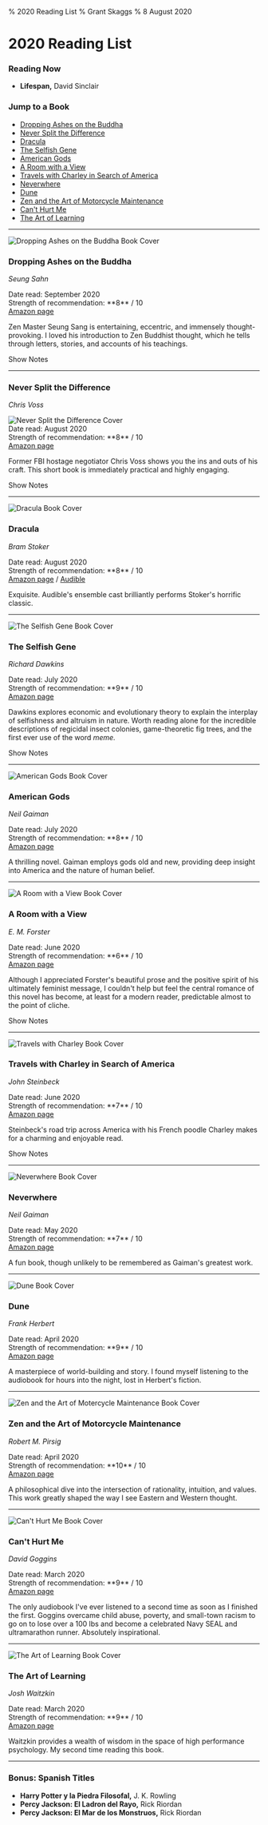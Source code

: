 % 2020 Reading List
% Grant Skaggs
% 8 August 2020

<link rel="stylesheet" href="../css/posts.css">
<script src="../js/posts.js"></script>

# 2020 Reading List

### Reading Now

- **Lifespan,** David Sinclair

### Jump to a Book

- [Dropping Ashes on the Buddha](#dropping-ashes-on-the-buddha)
- [Never Split the Difference](#never-split-the-difference)
- [Dracula](#dracula)
- [The Selfish Gene](#the-selfish-gene)
- [American Gods](#american-gods)
- [A Room with a View](#a-room-with-a-view)
- [Travels with Charley in Search of America](#travels-with-charley-in-search-of-america)
- [Neverwhere](#neverwhere)
- [Dune](#dune)
- [Zen and the Art of Motorcycle Maintenance](#zen-and-the-art-of-motorcycle-maintenance)
- [Can't Hurt Me](#cant-hurt-me)
- [The Art of Learning](#the-art-of-learning)

<hr>

<img src="../resources/2020_books/ashes-buddha.jpg" alt="Dropping Ashes on the Buddha Book Cover" class="book-cover">

### Dropping Ashes on the Buddha

_Seung Sahn_

<div class="description">
Date read: September 2020 <br>
Strength of recommendation: **8** / 10 <br> 
<a href="https://www.amazon.com/Dropping-Ashes-Buddha-Teachings-Master-ebook/dp/B005FFPMWG">Amazon page</a>
</div>

Zen Master Seung Sang is entertaining, eccentric, and immensely thought-provoking. I loved his introduction to Zen Buddhist thought, which he tells through letters, stories, and accounts of his teachings.

<p style="clear: both;"></p>

<div class="button1" onclick="toggleHiddenElement('seung-notes', 'seung-button')" id="seung-button"> Show Notes </div>

<div id="seung-notes" style="display: none;">
<br>

> “If a person came and asked you ‘What is Buddha?’, what would your answer be?” <br>The student said, “Dry shit on a stick.” <br>Soen-sa said, “Oh, very good. Now one more question. Zen Master Dong Sahn said, ‘Buddha is three pounds of flax.’ Are this answer and the other answer the same or different?” <br>The student hit the floor. <br>Soen-sa said, “I don't believe you.” <br>The student said, “Birds fly in the sky, fish swim in the water.” <br>Soen-sa said, “This is scratching your left foot when your right foot itches.” <br>The student bowed and left.

I thought this quote provides a nice taste of the philosophy featured in _Dropping Ashes on the Buddha._ Here, both the student and Zen Master acknowledge the inherent limitations of human language. This is why (1) they call the Buddha several things which are both meaningless and possibly offensive and (2) the student responds with silence to the master's question about sameness. The student's words about the birds and fish go to a deeper level of Zen Buddhist thought, one in which the thinker recognizes the true nature of the world is simply what is. However, Soen-sa is still dissatisfied. When the Zen Master says “This is scratching your left foot when your right foot itches,” he indicates that though the student did well, he did not adequately provide an answer to the question "What is the Buddha?"

</div>

<hr>

### Never Split the Difference

_Chris Voss_

<img src="../resources/2020_books/voss.jpg" alt="Never Split the Difference Cover" class="book-cover">

<div class="description">
Date read: August 2020 <br>
Strength of recommendation: **8** / 10 <br> 
<a href="https://www.amazon.com/Never-Split-Difference-Negotiating-Depended/dp/0062407805">Amazon page</a>
</div>

Former FBI hostage negotiator Chris Voss shows you the ins and outs of his craft. This short book is immediately practical and highly engaging.

<div style="clear: both;"></div>

<div class="button1" onclick="toggleHiddenElement('voss-notes', 'voss-button')" id="voss-button"> Show Notes </div>

<div id="voss-notes" style="display: none;">
<br>

Highly logical negotiation theory fails because humans are irrational and emotional.

Voss' tools are designed to calm people down, establish rapport, gain trust, illicit verbalization of needs. We understand that people want to be understood and accepted, so we listen intensely to show empathy. The result is that our opponents become less aggressive and more open-minded.

Assumptions blind, hypotheses guide. Good negotiators know they need to be ready for surprises. Great negotiators use their skills to reveal the surprises they're certain exist.

The less important your counterpart makes himself using "we/us" pronouns the more important he probably is in his team's decision making process.

There are three voices you should consider when negotiating:

1. The FM DJ voice: a self-assured voice of calm and reason
1. A positive playful voice: Use most of the time, encourages positivity and cooperation
1. Am assertive dominant voice: Use with caution

Mirroring leverages the concept of "birds of a feather flock together." You send subtle signals that you're similar to your counterpart and should be bonded with. Seen often in body language. Voss’ recommendation: Continually repeat the last three words of what your counterpart just said.

In one study the tip for waiters who mirrored (In this case, that means repeated the customers’ orders back to them.) was something like 70% more than those who used praise (e.g. "no problem, great").

Labeling: a type of tactical empathy; understanding your opponents emotions, articulating them, and respectfully verbalizing them.

This is a great way to calm down scared or nervous people. By getting their anxiety in the open, you defuse it.
Labels always begin with "it seems like," "it sounds like," or "it looks like."

Doing an _accusation audit_ before a meeting can help identify possible labels. This entails identifying all the reasons your counterpart might be angry with you.

Always give your counterpart the opportunity to say no. Don't demand, collaborate.

There are 3 kinds of yes:

1. Counterfeit
1. Confirmation
1. Commitment

The power of _no:_
_Yes_ can be inauthentic. When a person says _no,_ they feel in control and not just being taken for a ride. For example, always ask "Is now a bad time?” instead of “Is now a good time?" If you get a _no,_ you know the person is going to be focused and not just distractedly playing along.

In general, _that's right_ is a great sign. It signals your counterpart believes they’ve come up with a solution or idea themselves.

Alternatively, _you're right_ is bad and often dismissive.

Use your opponent's deadlines against them. Cars salesman are more likely to give good deals at end of the month, businessmen at end of the financial quarter.

Remember that deadlines cut both ways. Let your opponents know your deadline and they'll feel the pressure too.

We may use reason to guide us toward decisions. But the actual decision making is always emotional.

Certainty effect: people will chose a certain outcome over a risky one even if payoff is likely to be less.

Loss aversion is hugely important for both marketing and negotiation.

Avoid anchoring (giving the first offer) in monetary bargaining. But beware of sharks who will give a ludicrous anchor to throw you off.

Numbers which end in 0 feel like placeholders. When bargaining try to use odd, precise numbers to close the deal.

Principle of Reciprocity: after a tough offer, give a non-monetary gift. The person will feel the need to repay.

In a job interview or salary negotiation, ask "what does it take to be successful here." That'll give the boss a personal stake in your success. Additionally, you've possibly just created an unofficial mentor.

The trick to negotiating is getting your counterpart to solve your problems without them noticing. Ask questions like "how am I supposed to do that?" Now they understand your problem and will instinctively try to help.

These should be open "reporter questions" which start with _what_ or _how._

Very common example _What is the greatest challenge you face? What about this is important to you? How can I help to make this better for us? How would you like to proceed? How can we solve this problem? What are we trying to accomplish here? How am I supposed to do that?_

In these questions you want with the other guy to think you need to use his intelligence. This diverts your opponents emotional and mental resources towards your goal and also moves them away from their adversarial state.

Who has control in a negotiation the talker or the listener? The listener of course. That's because the talker is revealing information.

We call these questions "calibrated questions." We call their effect "forced empathy."

Two key questions to make your counterpart feel like they are building their own solution: _How will we know we're on track? How do we address things if we're off track?_

The 7/38/55 rule states that 7% of what we communicate is done so through the verbal word, 35% is through the tone and intonation, and 55% is through our body language.

Four ways to say _no:_

1. How am I supposed to do that?
1. Thank you for your generous offer but that just doesn't work for me.
1. I'm sorry but I just can't do that.
1. I'm sorry, no.

There are three types of negotiators:

1. Assertives
1. Accommodaters
1. Analysts

A good negotiator knows how to be themselves at the bargaining table. A great negotiator adds to their strengths by understanding their weaknesses.

Ackerman Bargaining System (Quoted directly from the book):

1. Set your target price (your goal).
1. Set your first offer at 65 percent of your target price.
1. Calculate three raises of decreasing increments (to 85, 95, and 100 percent).
1. Use lots of empathy and different ways of saying “No” to get the other side to counter before you increase your offer.
1. When calculating the final amount, use precise, non round numbers like, say, $37,893 rather than $38,000. It gives the number credibility and weight.
1. On your final number, throw in a non monetary item (that they probably don’t want) to show you’re at your limit.

</div>
<hr>

<img src="../resources/2020_books/dracula.jpeg" alt="Dracula Book Cover" class="book-cover">

### Dracula

_Bram Stoker_

<div class="description">
Date read: August 2020 <br>
Strength of recommendation: **8** / 10 <br> 
<a href="https://www.amazon.com/Dracula-Bram-Stoker/dp/1503261387">Amazon page</a> / <a href="https://www.audible.com/pd/Dracula-Audible-Edition-Audiobook/B0078PA1OA">Audible</a>
</div>

Exquisite. Audible's ensemble cast brilliantly performs Stoker's horrific classic.

<p style="clear: both;"></p>

<hr>

<img src="../resources/2020_books/selfish-gene.jpg" alt="The Selfish Gene Book Cover" class="book-cover">

### The Selfish Gene

_Richard Dawkins_

<div class="description">
Date read: July 2020 <br>
Strength of recommendation: **9** / 10 <br> 
<a href="https://www.amazon.com/Selfish-Gene-Anniversary-Landmark-Paperback/dp/B0722G5V92">Amazon page</a>
</div>

Dawkins explores economic and evolutionary theory to explain the interplay of selfishness and altruism in nature. Worth reading alone for the incredible descriptions of regicidal insect colonies, game-theoretic fig trees, and the first ever use of the word _meme._

<div style="clear: both;"></div>

<div class="button1" onclick="toggleHiddenElement('selfish-genes-notes', 'button')" id="button"> Show Notes </div>

<div id="selfish-genes-notes" style="display: none;">

<br>
In one sense, Darwin’s “survival of the fittest” may be rephrased as “survival of the stable.” Applied to the chaotic origins of life and DNA, this modification rings particularly true. In these primeval conditions, the simple replicators which preceded modern genetic material did well if they possessed three qualities. First *longevity,* they did not easily breakdown. Second *fecundity,* they replicated quickly. And third *accuracy,* they replicated with minimal error.

Dawkins defines a gene as: _any portion of chromosomal material that potentially lasts for enough generations to serve as a unit of natural selection._

Dawkins defines an Evolutionary Stable Strategy or ESS as: _a strategy which, if most members of a species adopt it, cannot be beaten by another strategy._ Such a strategy may very well be encoded genetically and may therefore be subject to the same Darwinian analysis as any other phenotype.

Consider for example, the practice of cuckoo birds to parasite the nests of other species. This qualifies as an ESS since any cuckoo born without genetic encoding to employ this strategy would be at a certain disadvantage and ultimately its genes would not prevail over the majority.

In biological terms, the fundamental difference between males and females is that male gametes are smaller and more numerous than the gametes of females. The consequences of this asymmetry are many and profound. One is that males may be more likely to abandon their children in favor of pursuing other mates. To combat such behavior, females of several species evolved to either a) play coy, forcing males to invest more time and energy in the process of mate-finding or b) choose to mate with the strongest, most environmentally fit males regardless his potentially improbable honesty.

Naked mole rats organize themselves similarly to social insects like bees and ants. In fact, in any given mole rate colony only one female (the queen) breeds, and the vast majority of work is done by sterile individuals called workers.

Some species of ants wage war on and kidnap the eggs of other ant colonies. Once hatched these eggs are kept as the unwitting slaves of the aggressor ants. Even as they mature into adult worker ants, these slaves remain unaware that they serve a foreign species.

Dawkins defines memes as: _units of cultural transmission._ These are the new replicators. The ideas, songs, fashions, catch-phrases which abound in the evolving soup of human culture.

We can apply the same analysis of longevity, fecundity, and replication accuracy to memes. Additionally, we note that memes which do well are often psychologically appealing.

The fundamental principle necessary for memes to existence in a population is the capability of individuals to mimic one-another. In fact, the songs which live and mutate within populations of some bird species qualify as memes.

A parasite may transport its genes via the same vehicle as its host, i.e. through the host’s gametes in sexual reproduction. If this is the case, then the parasite has everything to gain by helping its host to survive and procreate, and over evolutionary time will cease to be a parasite at all.

In the ant species _Bothriomyrmex regicides_ and _B. decapitans,_ the queen sneaks into a foreign colony, assassinates via decapitation the rival queen, and then presides over the workers who unsuspectingly tend to her eggs and larvae. Over time her children will outnumber and replace the workers of the previous species. Some will fly to other colonies and repeat the regicidal ritual.

Fireflies attract their mates by flashing particular sequences of lights. The genus _Photuris_ has evolved to mimic the flashing pattern of genus _Photinus._ In doing so, the females of the former attract and then devour the males of the latter.

</div>

<hr>

<img src="../resources/2020_books/american-gods.jpg" alt="American Gods Book Cover" class="book-cover">

### American Gods

_Neil Gaiman_

<div class="description">
Date read: July 2020 <br>
Strength of recommendation: **8** / 10 <br> 
<a href="https://www.amazon.com/American-Gods-Neil-Gaiman/dp/0380973650">Amazon page</a>
</div>

A thrilling novel. Gaiman employs gods old and new, providing deep insight into America and the nature of human belief.

<p style="clear: both;"></p>

<hr>

<img src="../resources/2020_books/a-room-with-a-view.jpeg" alt="A Room with a View Book Cover" class="book-cover">

### A Room with a View

_E. M. Forster_

<div class="description">
Date read: June 2020 <br>
Strength of recommendation: **6** / 10 <br> 
<a href="https://www.amazon.com/Room-View-Dover-Thrift-Editions/dp/0486284670">Amazon page</a>
</div>

Although I appreciated Forster's beautiful prose and the positive spirit of his ultimately feminist message, I couldn't help but feel the central romance of this novel has become, at least for a modern reader, predictable almost to the point of cliche.

<p style="clear: both;"></p>

<div class="button1" onclick="toggleHiddenElement('forster-notes', 'forster-button')" id="forster-button"> Show Notes </div>

<div id="forster-notes" style="display: none;">

> There is only one perfect view—the view of the sky straight over our heads, and that all these views on earth are but bungled copies of it.

Above our heads is the heavenly ideal. It is that which we look up to with our aspirations and good intentions, that which we try to bring about in this world.

> Men fall into two classes—those who forget views and those who remember them, even in small rooms.

Taken with the previous quote, perhaps Forster is suggesting that men either care for seeing and doing what is right in the world or they reject and forget these ideals altogether.

> “Life” wrote a friend of mine, “is a public performance on the violin, in which you must learn the instrument as you go along.”

</div>

<hr>

<img src="../resources/2020_books/travels-with-charley.jpg" alt="Travels with Charley Book Cover" class="book-cover">

### Travels with Charley in Search of America

_John Steinbeck_

<div class="description">
Date read: June 2020 <br>
Strength of recommendation: **7** / 10 <br> 
<a href="https://www.amazon.com/Travels-Charley-Search-America-Steinbeck/dp/0140053204">Amazon page</a>
</div>

Steinbeck's road trip across America with his French poodle Charley makes for a charming and enjoyable read.

<p style="clear: both;"></p>

<div class="button1" onclick="toggleHiddenElement('steinbeck-notes', 'steinbeck-button')" id="steinbeck-button"> Show Notes </div>

<div id="steinbeck-notes" style="display: none;">

> So I drove up the mountain and found a dairy, bought some milk, and asked permission to camp under an apple tree. The dairy man had a Ph.D. in mathematics, and he must have had some training in philosophy. He liked what he was doing and he didn't want to be somewhere else - one of the very few content people I met in my whole journey.

I'd like to imagine this figure as a living specimen of the archetypal old wise man, contented to live a life of simplicity.

> He put my sins in a new perspective. Whereas they had been small and mean and nasty and best forgotten, this minister gave them some size and bloom and dignity... I wasn't a naughty child but a first rate sinner. <br> ... <br> All across the country I went to church on Sundays, a different denomination every week, but nowhere did I find the quality of that Vermont preacher. He forged a religion designed to last, not predigested obsolescence.

There’s something deeply unsatisfying about the idea that one’s sins are of little or no consequence. To instead recognize the human propensity to do real terrible evil gives meaning to one’s actions, and simultaneously makes indisputable not only one’s capacity, but one’s necessity, to do good in the world.

> Like most Americans I am no lover of cops, and the consistent investigation of city forces for bribery, brutality, and a long picturesque list of malfeasances is not designed to reassure me.

Reading this in a book published in 1962 sobered me to what difficult, fundamental, and longlasting problems police brutality and corruption are, especially in light of the now recent murder of George Floyd.

</div>

<hr>

<img src="../resources/2020_books/neverwhere.jpg" alt="Neverwhere Book Cover" class="book-cover">

### Neverwhere

_Neil Gaiman_

<div class="description">
Date read: May 2020 <br>
Strength of recommendation: **7** / 10 <br> 
<a href="https://www.amazon.com/Neverwhere-Novel-Neil-Gaiman-ebook/dp/B000FC130E">Amazon page</a>
</div>

A fun book, though unlikely to be remembered as Gaiman's greatest work.

<p style="clear: both;"></p>

<hr>

<img src="../resources/2020_books/dune.jpg" alt="Dune Book Cover" class="book-cover">

### Dune

_Frank Herbert_

<div class="description">
Date read: April 2020 <br>
Strength of recommendation: **9** / 10 <br> 
<a href="https://www.amazon.com/Dune-Frank-Herbert/dp/0441172717">Amazon page</a>
</div>

A masterpiece of world-building and story. I found myself listening to the audiobook for hours into the night, lost in Herbert's fiction.

<p style="clear: both;"></p>

<hr>

<img src="../resources/2020_books/zmm.jpg" alt="Zen and the Art of Motercycle Maintenance Book Cover" class="book-cover">

### Zen and the Art of Motorcycle Maintenance

_Robert M. Pirsig_

<div class="description">
Date read: April 2020 <br>
Strength of recommendation: **10** / 10 <br> 
<a href="https://www.amazon.com/Zen-Art-Motorcycle-Maintenance-Inquiry-ebook/dp/B0026772N8">Amazon page</a>
</div>

A philosophical dive into the intersection of rationality, intuition, and values. This work greatly shaped the way I see Eastern and Western thought.

<p style="clear: both;"></p>

<hr>

<img src="../resources/2020_books/cant-hurt-me.jpg" alt="Can't Hurt Me Book Cover" class="book-cover">

### Can't Hurt Me

_David Goggins_

<div class="description">
Date read: March 2020 <br>
Strength of recommendation: **9** / 10 <br> 
<a href="https://www.amazon.com/Cant-Hurt-Me-Master-Your/dp/1544512287">Amazon page</a>
</div>

The only audiobook I've ever listened to a second time as soon as I finished the first. Goggins overcame child abuse, poverty, and small-town racism to go on to lose over a 100 lbs and become a celebrated Navy SEAL and ultramarathon runner. Absolutely inspirational.

<p style="clear: both;"></p>

<hr>

<img src="../resources/2020_books/taol.jpg" alt="The Art of Learning Book Cover" class="book-cover">

### The Art of Learning

_Josh Waitzkin_

<div class="description">
Date read: March 2020 <br>
Strength of recommendation: **9** / 10 <br> 
<a href="https://www.amazon.com/Art-Learning-Journey-Optimal-Performance/dp/0743277465">Amazon page</a>
</div>

Waitzkin provides a wealth of wisdom in the space of high performance psychology. My second time reading this book.

<p style="clear: both;"></p>

<hr>

### Bonus: Spanish Titles

- **Harry Potter y la Piedra Filosofal,** J. K. Rowling
- **Percy Jackson: El Ladron del Rayo,** Rick Riordan
- **Percy Jackson: El Mar de los Monstruos,** Rick Riordan
